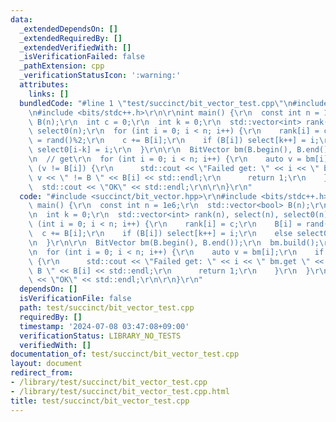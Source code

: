 ```yaml
---
data:
  _extendedDependsOn: []
  _extendedRequiredBy: []
  _extendedVerifiedWith: []
  _isVerificationFailed: false
  _pathExtension: cpp
  _verificationStatusIcon: ':warning:'
  attributes:
    links: []
  bundledCode: "#line 1 \"test/succinct/bit_vector_test.cpp\"\n#include <succinct/bit_vector.hpp>\r\
    \n#include <bits/stdc++.h>\r\n\r\nint main() {\r\n  const int n = 1e6;\r\n  std::vector<bool>\
    \ B(n);\r\n  int c = 0;\r\n  int k = 0;\r\n  std::vector<int> rank(n), select(n),\
    \ select0(n);\r\n  for (int i = 0; i < n; i++) {\r\n    rank[i] = c;\r\n    B[i]\
    \ = rand()%2;\r\n    c += B[i];\r\n    if (B[i]) select[k++] = i;\r\n    else\
    \ select0[i-k] = i;\r\n  }\r\n\r\n  BitVector bm(B.begin(), B.end());\r\n  bm.build();\r\
    \n  // get\r\n  for (int i = 0; i < n; i++) {\r\n    auto v = bm[i];\r\n    if\
    \ (v != B[i]) {\r\n      std::cout << \"Failed get: \" << i << \" bm.get \" <<\
    \ v << \" != B \" << B[i] << std::endl;\r\n      return 1;\r\n    }\r\n  }\r\n\
    \  std::cout << \"OK\" << std::endl;\r\n\r\n}\r\n"
  code: "#include <succinct/bit_vector.hpp>\r\n#include <bits/stdc++.h>\r\n\r\nint\
    \ main() {\r\n  const int n = 1e6;\r\n  std::vector<bool> B(n);\r\n  int c = 0;\r\
    \n  int k = 0;\r\n  std::vector<int> rank(n), select(n), select0(n);\r\n  for\
    \ (int i = 0; i < n; i++) {\r\n    rank[i] = c;\r\n    B[i] = rand()%2;\r\n  \
    \  c += B[i];\r\n    if (B[i]) select[k++] = i;\r\n    else select0[i-k] = i;\r\
    \n  }\r\n\r\n  BitVector bm(B.begin(), B.end());\r\n  bm.build();\r\n  // get\r\
    \n  for (int i = 0; i < n; i++) {\r\n    auto v = bm[i];\r\n    if (v != B[i])\
    \ {\r\n      std::cout << \"Failed get: \" << i << \" bm.get \" << v << \" !=\
    \ B \" << B[i] << std::endl;\r\n      return 1;\r\n    }\r\n  }\r\n  std::cout\
    \ << \"OK\" << std::endl;\r\n\r\n}\r\n"
  dependsOn: []
  isVerificationFile: false
  path: test/succinct/bit_vector_test.cpp
  requiredBy: []
  timestamp: '2024-07-08 03:47:08+09:00'
  verificationStatus: LIBRARY_NO_TESTS
  verifiedWith: []
documentation_of: test/succinct/bit_vector_test.cpp
layout: document
redirect_from:
- /library/test/succinct/bit_vector_test.cpp
- /library/test/succinct/bit_vector_test.cpp.html
title: test/succinct/bit_vector_test.cpp
---
```

